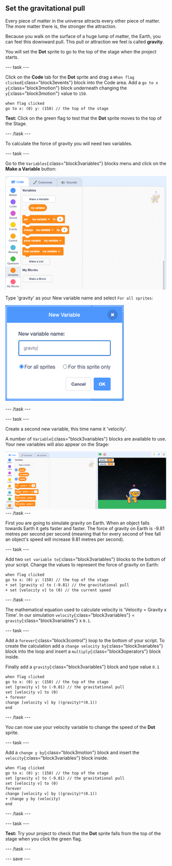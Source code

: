## Set the gravitational pull

Every piece of matter in the universe attracts every other piece of matter. The more matter there is, the stronger the attraction. 

Because you walk on the surface of a huge lump of matter, the Earth, you can feel this downward pull. This pull or attraction we feel is called **gravity**.

You will set the **Dot** sprite to go to the top of the stage when the project starts.

--- task ---

Click on the **Code** tab for the **Dot** sprite and drag a `When flag clicked`{:class="block3events"} block into the Code area. Add a `go to x y`{:class="block3motion"} block underneath changing the `y`{:class="block3motion"} value to `150`. 

```blocks3
when flag clicked
go to x: (0) y: (150) // the top of the stage
```

**Test:** Click on the green flag to test that the **Dot** sprite moves to the top of the Stage.

--- /task ---

To calculate the force of gravity you will need two variables.

--- task ---

Go to the `Variables`{:class="block3variables"} blocks menu and click on the **Make a Variable** button:

![Variables blocks menu with make a variable button](images/make-a-variable.png)

Type 'gravity' as your New variable name and select `For all sprites`:

![gravity variable with for all sprites selected](images/new-gravity-variable.png)

--- /task ---

--- task ---

Create a second new variable, this time name it 'velocity'. 

A number of `Variable`{:class="block3variables"} blocks are available to use. Your new variables will also appear on the Stage:

![Variables blocks menu with variables visible on the stage](images/new-variables.png)
--- /task ---

First you are going to simulate gravity on Earth. When an object falls towards Earth it gets faster and faster. The force of gravity on Earth is -9.81 metres per second per second (meaning that for every second of free fall an object's speed will increase 9.81 metres per second).

--- task ---

Add two `set variable to`{:class="block3variables"} blocks to the bottom of your script. Change the values to represent the force of gravity on Earth:

```blocks3
when flag clicked
go to x: (0) y: (150) // the top of the stage
+ set [gravity v] to (-9.81) // the gravitational pull
+ set [velocity v] to (0) // the current speed  
```

--- /task ---

The mathematical equation used to calculate velocity is 'Velocity = Gravity x Time'. In our simulation `velocity`{:class="block3variables"} = `gravity`{:class="block3variables"} x `0.1`.

--- task ---

Add a `forever`{:class="block3control"} loop to the bottom of your script. To create the calculation add a `change velocity by`{:class="block3variables"} block into the loop and insert a `multiply`{:class="block3operators"} block inside. 

Finally add a `gravity`{:class="block3variables"} block and type value `0.1`

```blocks3
when flag clicked
go to x: (0) y: (150) // the top of the stage
set [gravity v] to (-9.81) // the gravitational pull
set [velocity v] to (0)  
+ forever
change [velocity v] by ((gravity)*(0.1))
end
```

--- /task ---

You can now use your velocity variable to change the speed of the **Dot** sprite.

--- task ---

Add a `change y by`{:class="block3motion"} block and insert the `velocity`{:class="block3variables"} block inside.

```blocks3
when flag clicked
go to x: (0) y: (150) // the top of the stage
set [gravity v] to (-9.81) // the gravitational pull
set [velocity v] to (0)   
forever
change [velocity v] by ((gravity)*(0.1))
+ change y by (velocity)
end
```

--- /task ---

--- task ---

**Test:** Try your project to check that the **Dot** sprite falls from the top of the stage when you click the green flag. 

--- /task ---

--- save ---
